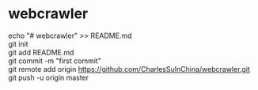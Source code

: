 # webcrawler<br>
echo "# webcrawler" >> README.md<br>
git init<br>
git add README.md<br>
git commit -m "first commit"<br>
git remote add origin https://github.com/CharlesSuInChina/webcrawler.git<br>
git push -u origin master<br>
